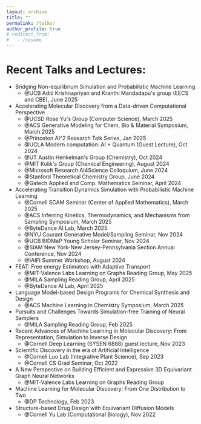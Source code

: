 ```yaml
---
layout: archive
title: ""
permalink: /talks/
author_profile: true
# redirect_from:
#   - /resume
---
```


Recent Talks and Lectures:
======
* Bridging Non-equilibrium Simulation and Probabilistic Machine Learning
  * @UCB Aditi Krishnapriyan and Kranthi Mandadapu's group (EECS and CBE), June 2025 
* Accelerating Molecular Discovery from a Data-driven Computational Perspective
  * @UCSD Rose Yu's Group (Computer Science), March 2025
  * @ACS Generative Modeling for Chem, Bio & Material Symposium, March 2025
  * @Princeton AI^2 Research Talk Series, Jan 2025
  * @UCLA Modern computation: AI + Quantum (Guest Lecture), Oct 2024 
  * @UT Austin Henkelman's Group (Chemistry), Oct 2024
  * @MIT Kulik's Group (Chemical Engineering), August 2024
  * @Microsoft Research AI4Science Colloquium, June 2024
  * @Stanford Theoretical Chemistry Group, June 2024
  * @Gatech Applied and Comp. Mathematics Seminar, April 2024
* Accelerating Transition Dynamics Simulation with Probabilistic Machine Learning 
  * @Cornell SCAM Seminar (Center of Applied Mathematics), March 2025
  * @ACS Inferring Kinetics, Thermodynamics, and Mechanisms from Sampling Symposium, March 2025
  * @ByteDance AI Lab, March 2025
  * @NYU Courant Generative Model/Sampling Seminar, Nov 2024
  * @UCB BIDMaP Young Scholar Seminar, Nov 2024 
  * @SIAM New York-New Jersey-Pennsylvania Section Annual Conference, Nov 2024
  * @IAIFI Summer Workshop, August 2024
* FEAT: Free energy Estimators with Adaptive Transport
  * @MIT-Valence Labs Learning on Graphs Reading Group, May 2025
  * @MILA Sampling Reading Group, April 2025
  * @ByteDance AI Lab, April 2025
* Language Model-based Design Programs for Chemical Synthesis and Design
  * @ACS Machine Learning in Chemistry Symposium, March 2025
* Pursuits and Challenges Towards Simulation-free Training of Neural Samplers
  * @MILA Sampling Reading Group, Feb 2025
* Recent Advances of Machine Learning in Molecular Discovery: From Representation, Simulation to Inverse Design
  * @Cornell Deep Learning (SYSEN 6888) guest lecture, Nov 2023
* Scientific Discovery in the era of Artificial Intelligence
  * @Cornell Luo Lab (Integrative Plant Science), Sep 2023
  * @Cornell CS Grad Seminar, Oct 2022
* A New Perspective on Building Efficient and Expressive 3D Equivariant Graph Neural Networks
  * @MIT-Valence Labs Learning on Graphs Reading Group
* Machine Learning for Molecular Discovery: From One Distribution to Two
  * @DP Technology, Feb 2023
* Structure-based Drug Design with Equivariant Diffusion Models
  * @Cornell Yu Lab (Computational Biology), Nov 2022

<!-- * [A New Perspective on Building Efficient and Expressive 3D Equivariant Graph Neural Networks](https://m2d2.io/talks/logg/a-new-perspective-on-building-efficient-and-expressive-3d-equivariant-graph-neural-networks/), @LoGG Reading Group, virtual, May 2023; Oral Presentation @TAGML-ICML, in person, July 2023.
* Disentangled Spatiotemporal Graph Generative Models, Oral Presentation @AAAI, virtual, Feb 2022.
* Towards Steerable and Interpretable Chemical Space Exploration, Oral Presentation @ML4Molecules, virtual, Dec 2021. -->




